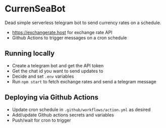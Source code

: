 # CurrenSeaBot

Dead simple serverless telegram bot to send currency rates on a schedule.

- https://exchangerate.host for exchange rate API
- Github Actions to trigger messages on a cron schedule

## Running locally

- Create a telegram bot and get the API token
- Get the chat id you want to send updates to
- Decide and set `.env` variables
- Run `npm start` to fetch exchange rates and send a telegram message

## Deploying via Github Actions

- Update cron schedule in `.github/workflows/action.yml` as desired
- Add/update Github actions secrets and variables
- Push/wait for cron to trigger

